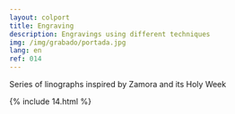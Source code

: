 ```yaml
---
layout: colport
title: Engraving
description: Engravings using different techniques
img: /img/grabado/portada.jpg
lang: en
ref: 014
---
```


Series of linographs inspired by Zamora and its Holy Week


{% include 14.html %}